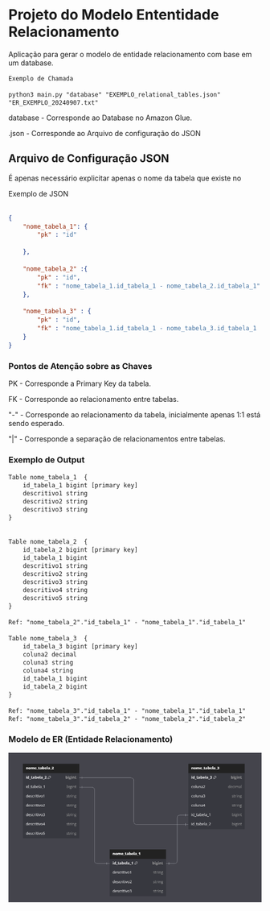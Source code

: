 # Projeto do Modelo Ententidade Relacionamento 


Aplicação para gerar o modelo de entidade relacionamento com base em um database. 


```
Exemplo de Chamada 

python3 main.py "database" "EXEMPLO_relational_tables.json" "ER_EXEMPLO_20240907.txt"
```

database    - Corresponde ao Database no Amazon Glue. 

.json       - Corresponde ao Arquivo de configuração do JSON 



## Arquivo de Configuração JSON 

É apenas necessário explicitar apenas o nome da tabela que existe no 

Exemplo de JSON 
```json

{
    "nome_tabela_1": {
        "pk" : "id"

    },

    "nome_tabela_2" :{
        "pk" : "id",
        "fk" : "nome_tabela_1.id_tabela_1 - nome_tabela_2.id_tabela_1"
    },

    "nome_tabela_3" : {
        "pk" : "id",
        "fk" : "nome_tabela_1.id_tabela_1 - nome_tabela_3.id_tabela_1 | nome_tabela_2.id_tabela_2 - nome_tabela_3.id_tabela_2"
    }
}
```

### Pontos de Atenção sobre as Chaves

PK  - Corresponde a Primary Key da tabela. 

FK  - Corresponde ao relacionamento entre tabelas. 

"-" - Corresponde ao relacionamento da tabela, inicialmente apenas 1:1 está sendo esperado. 

"|" - Corresponde a separação de relacionamentos entre tabelas.


### Exemplo de Output
```plaintext
Table nome_tabela_1  { 
    id_tabela_1 bigint [primary key] 
    descritivo1 string  
    descritivo2 string  
    descritivo3 string  
}


Table nome_tabela_2  { 
    id_tabela_2 bigint [primary key] 
    id_tabela_1 bigint  
    descritivo1 string  
    descritivo2 string  
    descritivo3 string  
    descritivo4 string  
    descritivo5 string  
}

Ref: "nome_tabela_2"."id_tabela_1" - "nome_tabela_1"."id_tabela_1" 

Table nome_tabela_3  { 
    id_tabela_3 bigint [primary key] 
    coluna2 decimal  
    coluna3 string  
    coluna4 string  
    id_tabela_1 bigint  
    id_tabela_2 bigint  
}

Ref: "nome_tabela_3"."id_tabela_1" - "nome_tabela_1"."id_tabela_1" 
Ref: "nome_tabela_3"."id_tabela_2" - "nome_tabela_2"."id_tabela_2" 

```
### Modelo de ER (Entidade Relacionamento)

![alt text](image.png)